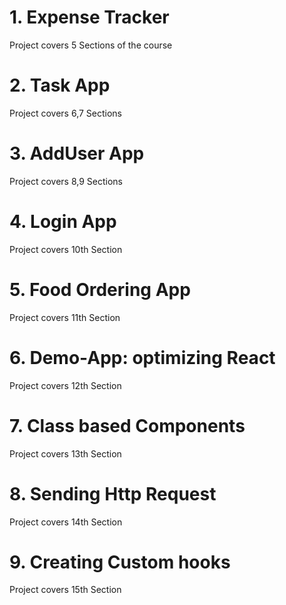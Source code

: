 # 1. Expense Tracker

Project covers 5 Sections of the course

# 2. Task App

Project covers 6,7 Sections

# 3. AddUser App

Project covers 8,9 Sections

# 4. Login App

Project covers 10th Section

# 5. Food Ordering App

Project covers 11th Section

# 6. Demo-App: optimizing React

Project covers 12th Section

# 7. Class based Components

Project covers 13th Section

# 8. Sending Http Request

Project covers 14th Section

# 9. Creating Custom hooks

Project covers 15th Section
